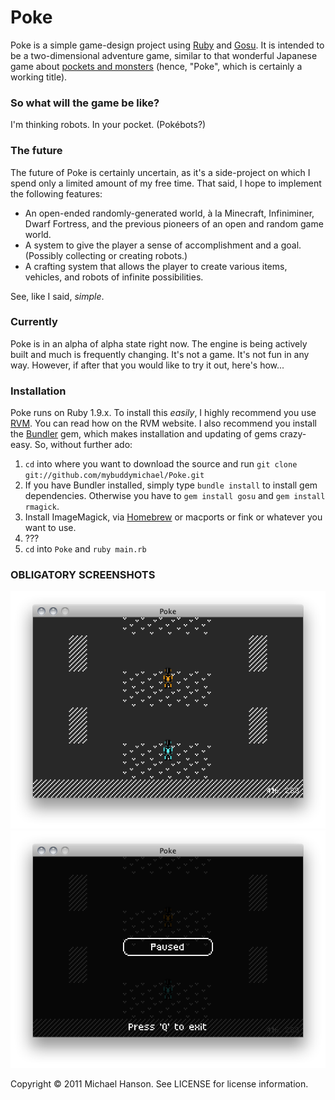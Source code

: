 # Poke

Poke is a simple game-design project using [Ruby] and [Gosu]. It is intended to be a two-dimensional adventure game, similar to that wonderful Japanese game about [pockets and monsters] \(hence, "Poke", which is certainly a working title).

### So what will the game be like?

I'm thinking robots. In your pocket. (Pokébots?)

### The future

The future of Poke is certainly uncertain, as it's a side-project on which I spend only a limited amount of my free time. That said, I hope to implement the following features:

- An open-ended randomly-generated world, à la Minecraft, Infiniminer, Dwarf Fortress, and the previous pioneers of an open and random game world.
- A system to give the player a sense of accomplishment and a goal. (Possibly collecting or creating robots.)
- A crafting system that allows the player to create various items, vehicles, and robots of infinite possibilities.

See, like I said, *simple*.

### Currently

Poke is in an alpha of alpha state right now. The engine is being actively built and much is frequently changing. It's not a game. It's not fun in any way. However, if after that you would like to try it out, here's how...

### Installation

Poke runs on Ruby 1.9.x. To install this *easily*, I highly recommend you use [RVM]. You can read how on the RVM website. I also recommend you install the [Bundler] gem, which makes installation and updating of gems crazy-easy. So, without further ado:

1. `cd` into where you want to download the source and run `git clone git://github.com/mybuddymichael/Poke.git`
2. If you have Bundler installed, simply type `bundle install` to install gem dependencies. Otherwise you have to `gem install gosu` and  `gem install rmagick`.
3. Install ImageMagick, via [Homebrew] or macports or fink or whatever you want to use.
4. ???
5. `cd` into `Poke` and `ruby main.rb`

### OBLIGATORY SCREENSHOTS

![](https://github.com/mybuddymichael/Poke/raw/master/screenshots/screenshot.png)
![](https://github.com/mybuddymichael/Poke/raw/master/screenshots/screenshot_paused.png)

Copyright © 2011 Michael Hanson. See LICENSE for license information.


[Ruby]: http://www.ruby-lang.org/en/
[Gosu]: http://libgosu.org/
[pockets and monsters]: http://en.wikipedia.org/wiki/Pokémon_(video_game_series)
[RVM]: https://rvm.beginrescueend.com/
[Bundler]: http://gembundler.com/
[Homebrew]: http://mxcl.github.com/homebrew/
